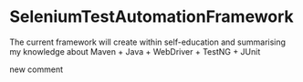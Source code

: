 # SeleniumTestAutomationFramework
The current framework will create within self-education and summarising my knowledge about Maven + Java + WebDriver + TestNG + JUnit

new comment
